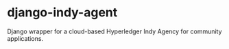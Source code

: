 # django-indy-agent
Django wrapper for a cloud-based Hyperledger Indy Agency for community applications.

